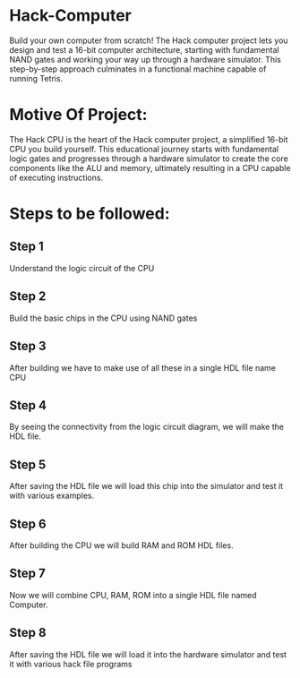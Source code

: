 # Hack-Computer
 Build your own computer from scratch! The Hack computer project lets you design and test a 16-bit computer architecture,  starting with fundamental NAND gates and working your way up through a hardware simulator.  This step-by-step approach culminates in a functional machine capable of running Tetris.

# Motive Of Project:
The Hack CPU is the heart of the Hack computer project, a simplified 16-bit CPU you build yourself.  This educational journey starts with fundamental logic gates and progresses through a hardware simulator to create the core components like the ALU and memory, ultimately resulting in a CPU capable of executing instructions.

# Steps to be followed:
## Step 1
Understand the logic circuit of the CPU
## Step 2
Build the basic chips in the CPU using NAND gates
## Step 3
After building we have to make use of all these in a single HDL file name CPU
## Step 4
By seeing the connectivity from the logic circuit diagram, we will make the HDL file.
## Step 5
After saving the HDL file we will load this chip into the simulator and test it with various examples.
## Step 6
After building the CPU we will build RAM and ROM HDL files.
## Step 7
Now we will combine CPU, RAM, ROM into a single HDL file named Computer.
## Step 8
After saving the HDL file we will load it into the hardware simulator and test it with various hack file programs


